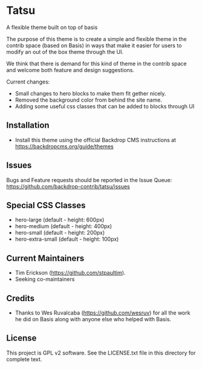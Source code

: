 # Tatsu
A flexible theme built on top of basis

The purpose of this theme is to create a simple and flexible 
theme in the contrib space (based on Basis) in ways that make it easier for 
users to modify an out of the box theme through the UI. 

We think that there is demand for this kind of theme in the contrib space 
and welcome both feature and design suggestions.

Current changes:
* Small changes to hero blocks to make them fit gether nicely.
* Removed the background color from behind the site name.
* Adding some useful css classes that can be added to blocks through UI

Installation
------------

- Install this theme using the official Backdrop CMS instructions at
  https://backdropcms.org/guide/themes

Issues
------

Bugs and Feature requests should be reported in the Issue Queue:
https://github.com/backdrop-contrib/tatsu/issues

Special CSS Classes
-------------------

* hero-large           (default - height: 600px)
* hero-medium          (default - height: 400px)
* hero-small           (default - height: 200px)
* hero-extra-small     (default - height: 100px)

Current Maintainers
-------------------

- Tim Erickson (https://github.com/stpaultim).
- Seeking co-maintainers

Credits
-------

- Thanks to Wes Ruvalcaba (https://github.com/wesruv) for 
  all the work he did on Basis along with anyone else who 
  helped with Basis.

License
-------

This project is GPL v2 software. See the LICENSE.txt file in this directory for
complete text.

